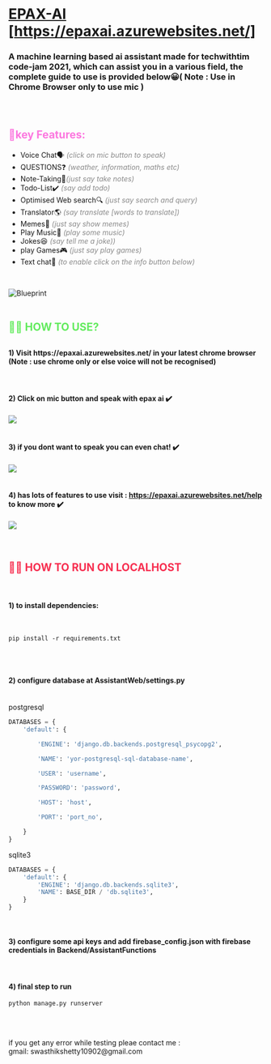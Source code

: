 

    
# [EPAX-AI](https://epaxai.azurewebsites.net/) [https://epaxai.azurewebsites.net/]



<h3>
A machine learning based ai assistant made for techwithtim code-jam 2021, which can assist you in a various field,  the complete guide to use is provided below😀( Note : Use in Chrome Browser only to use mic )<h3>

<br>
<h2 style = "color : rgb(252, 119, 223);">🦾key Features:</h2>
<ul>
<li>Voice Chat🗣️ <i style="opacity: 0.5;">(click on mic button to speak)</i></li>
<li>QUESTIONS❓<i style="opacity: 0.5;"> (weather, information, maths etc)</i></li>
<li>Note-Taking📝<i style="opacity: 0.5;">(just say take notes)</i></li>
<li>Todo-List✔️ <i style="opacity: 0.5;">(say add todo)</i></li>
<li>Optimised Web search🔍 <i style="opacity: 0.5;">(just say search and query)</i></li>
<li>Translator🌎 <i style="opacity: 0.5;">(say translate [words to translate])</i></li>
<li>Memes🤣  <i style="opacity: 0.5;">(just say show memes)</i> </li>
<li>Play Music🎵   <i style="opacity: 0.5;">(play some music)</i></li>
<li>Jokes😆  <i style="opacity: 0.5;">(say tell me a joke))</i></li>
<li>play Games🎮  <i style="opacity: 0.5;">(just say play games)</i></li>
<li>Text chat💬  <i style="opacity: 0.5;">(to enable click on the info button below)</i></li>

</ul>
<br>

![Blueprint](https://media.discordapp.net/attachments/770563766370566180/805070659684139018/virtualassistant.html_-_Google_Chrome_30-01-2021_19_11_10_3.png)
<br>
<br>
<h2 style = "color : rgb(100, 235, 95);">👩‍🏫 HOW TO USE?<h2>
<h4>1) Visit https://epaxai.azurewebsites.net/ in your latest chrome browser (Note : use chrome only or else voice will not be recognised) </h4>
<br>
<h4>2) Click on mic button and speak with epax ai ✔️<h4>

<img align="center"  src="https://cdn.discordapp.com/attachments/770563766370566180/805074123533451344/ezgif-5-5f38d8c31fd1.gif">

<br>
<br>

<h4>3) if you dont want to speak you can even chat! ✔️<h4>

<img align="center"  src="https://cdn.discordapp.com/attachments/770563766370566180/805077620383416380/ezgif-5-d6f1b3e1c1b9.gif">
<br>
<br>



<h4>4) has lots of features to use visit : <a href = "https://https://epaxai.azurewebsites.net/help" >https://epaxai.azurewebsites.net/help</a> to know more ✔️</h4>

<img align="center"  src="https://cdn.discordapp.com/attachments/770563766370566180/805079326067392512/help.gif">
<br>
<br>
<br>


<h2 style = "color : rgb(247, 48, 81);">👨‍💻 HOW TO RUN ON LOCALHOST</h2>
<br>

<h4>1) to install dependencies:</h4>
<br>

```
pip install -r requirements.txt
```
<br>
<br>

<h4>2) configure database at AssistantWeb/settings.py</h4>
<br>
postgresql

```python
DATABASES = {
    'default': {

        'ENGINE': 'django.db.backends.postgresql_psycopg2',

        'NAME': 'yor-postgresql-sql-database-name',

        'USER': 'username',

        'PASSWORD': 'password',

        'HOST': 'host',

        'PORT': 'port_no',

    }
}
```
<p>sqlite3</p>

```python
DATABASES = {
    'default': {
        'ENGINE': 'django.db.backends.sqlite3',
        'NAME': BASE_DIR / 'db.sqlite3',
    }
}
```
<br>
<h4>3) configure some api keys and add firebase_config.json with firebase credentials in Backend/AssistantFunctions </h4>
<br>
<h4>4) final step to run </h4>

```
python manage.py runserver
```

<br>
<br>
<p>
if you get any error while testing pleae contact me : <br>
gmail: <a>swasthikshetty10902@gmail.com</a>
</p>
